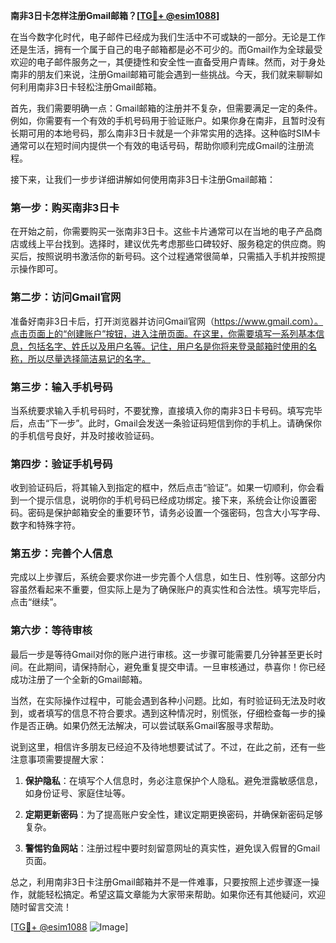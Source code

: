 **南非3日卡怎样注册Gmail邮箱？[[TG💪+ @esim1088](https://t.me/s/esim1088)]**

在当今数字化时代，电子邮件已经成为我们生活中不可或缺的一部分。无论是工作还是生活，拥有一个属于自己的电子邮箱都是必不可少的。而Gmail作为全球最受欢迎的电子邮件服务之一，其便捷性和安全性一直备受用户青睐。然而，对于身处南非的朋友们来说，注册Gmail邮箱可能会遇到一些挑战。今天，我们就来聊聊如何利用南非3日卡轻松注册Gmail邮箱。

首先，我们需要明确一点：Gmail邮箱的注册并不复杂，但需要满足一定的条件。例如，你需要有一个有效的手机号码用于验证账户。如果你身在南非，且暂时没有长期可用的本地号码，那么南非3日卡就是一个非常实用的选择。这种临时SIM卡通常可以在短时间内提供一个有效的电话号码，帮助你顺利完成Gmail的注册流程。

接下来，让我们一步步详细讲解如何使用南非3日卡注册Gmail邮箱：

### **第一步：购买南非3日卡**

在开始之前，你需要购买一张南非3日卡。这些卡片通常可以在当地的电子产品商店或线上平台找到。选择时，建议优先考虑那些口碑较好、服务稳定的供应商。购买后，按照说明书激活你的新号码。这个过程通常很简单，只需插入手机并按照提示操作即可。

### **第二步：访问Gmail官网**

准备好南非3日卡后，打开浏览器并访问Gmail官网（https://www.gmail.com）。点击页面上的“创建账户”按钮，进入注册页面。在这里，你需要填写一系列基本信息，包括名字、姓氏以及用户名等。记住，用户名是你将来登录邮箱时使用的名称，所以尽量选择简洁易记的名字。

### **第三步：输入手机号码**

当系统要求输入手机号码时，不要犹豫，直接填入你的南非3日卡号码。填写完毕后，点击“下一步”。此时，Gmail会发送一条验证码短信到你的手机上。请确保你的手机信号良好，并及时接收验证码。

### **第四步：验证手机号码**

收到验证码后，将其输入到指定的框中，然后点击“验证”。如果一切顺利，你会看到一个提示信息，说明你的手机号码已经成功绑定。接下来，系统会让你设置密码。密码是保护邮箱安全的重要环节，请务必设置一个强密码，包含大小写字母、数字和特殊字符。

### **第五步：完善个人信息**

完成以上步骤后，系统会要求你进一步完善个人信息，如生日、性别等。这部分内容虽然看起来不重要，但实际上是为了确保账户的真实性和合法性。填写完毕后，点击“继续”。

### **第六步：等待审核**

最后一步是等待Gmail对你的账户进行审核。这一步骤可能需要几分钟甚至更长时间。在此期间，请保持耐心，避免重复提交申请。一旦审核通过，恭喜你！你已经成功注册了一个全新的Gmail邮箱。

当然，在实际操作过程中，可能会遇到各种小问题。比如，有时验证码无法及时收到，或者填写的信息不符合要求。遇到这种情况时，别慌张，仔细检查每一步的操作是否正确。如果仍然无法解决，可以尝试联系Gmail客服寻求帮助。

说到这里，相信许多朋友已经迫不及待地想要试试了。不过，在此之前，还有一些注意事项需要提醒大家：

1. **保护隐私**：在填写个人信息时，务必注意保护个人隐私。避免泄露敏感信息，如身份证号、家庭住址等。
   
2. **定期更新密码**：为了提高账户安全性，建议定期更换密码，并确保新密码足够复杂。

3. **警惕钓鱼网站**：注册过程中要时刻留意网址的真实性，避免误入假冒的Gmail页面。

总之，利用南非3日卡注册Gmail邮箱并不是一件难事，只要按照上述步骤逐一操作，就能轻松搞定。希望这篇文章能为大家带来帮助。如果你还有其他疑问，欢迎随时留言交流！

[[TG💪+ @esim1088](https://t.me/s/esim1088) ![Image](https://i.postimg.cc/4NQfJmqS/Snipaste-2025-05-13-00-14-12.png)]